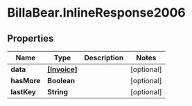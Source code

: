 # BillaBear.InlineResponse2006

## Properties
Name | Type | Description | Notes
------------ | ------------- | ------------- | -------------
**data** | [**[Invoice]**](Invoice.md) |  | [optional] 
**hasMore** | **Boolean** |  | [optional] 
**lastKey** | **String** |  | [optional] 
